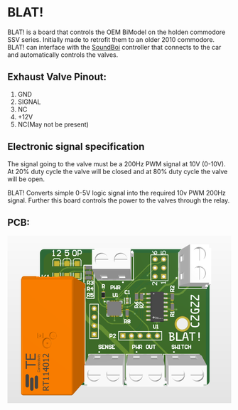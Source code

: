 # BLAT!
BLAT! is a board that controls the OEM BiModel on the holden commodore SSV series. Initially made to retrofit them to an older 2010 commodore. BLAT! can interface with the [SoundBoi](github.com/HAMGZZ/SoundBoi) controller that connects to the car and automatically controls the valves.

## Exhaust Valve Pinout:
1. GND
2. SIGNAL
3. NC
4. +12V
5. NC(May not be present)

## Electronic signal specification
The signal going to the valve must be a 200Hz PWM signal at 10V (0-10V). At 20% duty cycle the valve will be closed and at 80% duty cycle the valve will be open.

BLAT! Converts simple 0-5V logic signal into the required 10v PWM 200Hz signal. Further this board controls the power to the valves through the relay.

## PCB:
![alt text](PCB1.png)
